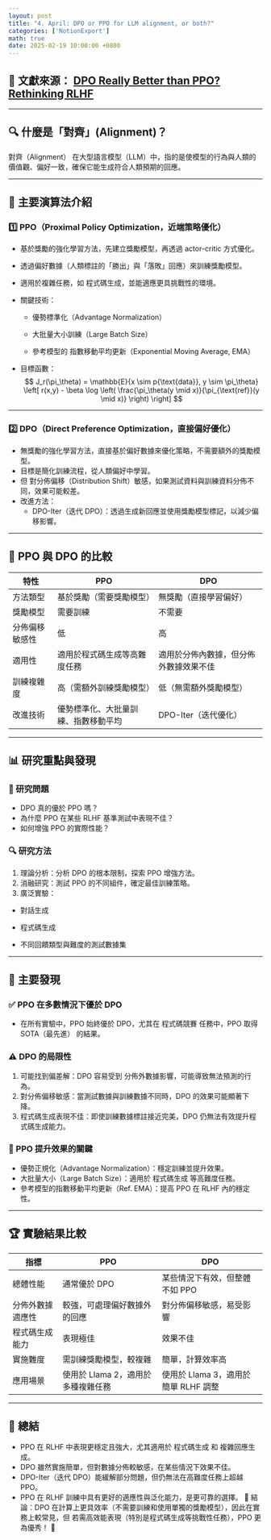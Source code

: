 ```yaml
---
layout: post
title: "4. April: DPO or PPO for LLM alignment, or both?"
categories: ['NotionExport']
math: true
date: 2025-02-19 10:00:00 +0800
---
```


## 🔗 文獻來源： [DPO Really Better than PPO? Rethinking RLHF](https://arxiv.org/abs/2404.10719)



---

## 🔍 什麼是「對齊」(Alignment)？

對齊（Alignment） 在大型語言模型（LLM）中，指的是使模型的行為與人類的價值觀、偏好一致，確保它能生成符合人類預期的回應。



---

## 🎯 主要演算法介紹

### 1️⃣ PPO（Proximal Policy Optimization，近端策略優化）

- 基於獎勵的強化學習方法，先建立獎勵模型，再透過 actor-critic 方式優化。
- 透過偏好數據（人類標註的「勝出」與「落敗」回應）來訓練獎勵模型。
- 適用於複雜任務，如 程式碼生成，並能適應更具挑戰性的環境。
- 關鍵技術：
  - 優勢標準化（Advantage Normalization）

  - 大批量大小訓練（Large Batch Size）

  - 參考模型的 指數移動平均更新（Exponential Moving Average, EMA）

- 目標函數：
  $$
J_r(\pi_\theta) = \mathbb{E}{x \sim p{\text{data}}, y \sim \pi_\theta}
\left[ r(x,y) - \beta \log \left( \frac{\pi_\theta(y \mid x)}{\pi_{\text{ref}}(y \mid x)} \right) \right]
$$


  


---

### 2️⃣ DPO（Direct Preference Optimization，直接偏好優化）

- 無獎勵的強化學習方法，直接基於偏好數據來優化策略，不需要額外的獎勵模型。
- 目標是簡化訓練流程，從人類偏好中學習。
- 但 對分佈偏移（Distribution Shift）敏感，如果測試資料與訓練資料分佈不同，效果可能較差。
- 改進方法：
  - DPO-Iter（迭代 DPO）：透過生成新回應並使用獎勵模型標記，以減少偏移影響。



---

## 🔬 PPO 與 DPO 的比較

| 特性 | PPO | DPO |
| --- | --- | --- |
| 方法類型 | 基於獎勵（需要獎勵模型） | 無獎勵（直接學習偏好） |
| 獎勵模型 | 需要訓練 | 不需要 |
| 分佈偏移敏感性 | 低 | 高 |
| 適用性 | 適用於程式碼生成等高難度任務 | 適用於分佈內數據，但分佈外數據效果不佳 |
| 訓練複雜度 | 高（需額外訓練獎勵模型） | 低（無需額外獎勵模型） |
| 改進技術 | 優勢標準化、大批量訓練、指數移動平均 | DPO-Iter（迭代優化） |



---



## 📊 研究重點與發現

### 🔹 研究問題

- DPO 真的優於 PPO 嗎？
- 為什麼 PPO 在某些 RLHF 基準測試中表現不佳？
- 如何增強 PPO 的實際性能？
### 🔍 研究方法

1. 理論分析：分析 DPO 的根本限制，探索 PPO 增強方法。
1. 消融研究：測試 PPO 的不同組件，確定最佳訓練策略。
1. 廣泛實驗：
  - 對話生成

  - 程式碼生成

  - 不同回饋類型與難度的測試數據集



---

## 🔑 主要發現

### ✅ PPO 在多數情況下優於 DPO

- 在所有實驗中，PPO 始終優於 DPO，尤其在 程式碼競賽 任務中，PPO 取得 SOTA（最先進） 的結果。
### ⚠️ DPO 的局限性

1. 可能找到偏差解：DPO 容易受到 分佈外數據影響，可能導致無法預測的行為。
1. 對分佈偏移敏感：當測試數據與訓練數據不同時，DPO 的效果可能顯著下降。
1. 程式碼生成表現不佳：即使訓練數據標註接近完美，DPO 仍無法有效提升程式碼生成能力。
### 🎯 PPO 提升效果的關鍵

- 優勢正規化（Advantage Normalization）：穩定訓練並提升效果。
- 大批量大小（Large Batch Size）：適用於 程式碼生成 等高難度任務。
- 參考模型的指數移動平均更新（Ref. EMA）：提高 PPO 在 RLHF 內的穩定性。


---

## 🏆 實驗結果比較

| 指標 | PPO | DPO |
| --- | --- | --- |
| 總體性能 | 通常優於 DPO | 某些情況下有效，但整體不如 PPO |
| 分佈外數據適應性 | 較強，可處理偏好數據外的回應 | 對分佈偏移敏感，易受影響 |
| 程式碼生成能力 | 表現極佳 | 效果不佳 |
| 實施難度 | 需訓練獎勵模型，較複雜 | 簡單，計算效率高 |
| 應用場景 | 使用於 Llama 2，適用於多種複雜任務 | 使用於 Llama 3，適用於簡單 RLHF 調整 |



---

## 🎯 總結

- PPO 在 RLHF 中表現更穩定且強大，尤其適用於 程式碼生成 和 複雜回應生成。
- DPO 雖然實施簡單，但對數據分佈較敏感，在某些情況下效果不佳。
- DPO-Iter（迭代 DPO）能緩解部分問題，但仍無法在高難度任務上超越 PPO。
- PPO 在 RLHF 訓練中具有更好的適應性與泛化能力，是更可靠的選擇。
📌 結論：DPO 在計算上更具效率（不需要訓練和使用單獨的獎勵模型），因此在實務上較常見，但 若需高效能表現（特別是程式碼生成等挑戰性任務），PPO 更為優秀！ 🚀
